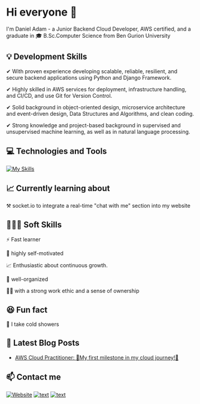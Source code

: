 # Hi everyone 👋

I'm Daniel Adam - a Junior Backend Cloud Developer, AWS certified, and a graduate in 🎓 B.Sc.Computer Science from Ben Gurion University

## 💡 Development Skills

✔ With proven experience developing scalable, reliable, resilient, and secure backend applications using Python and Django Framework.

✔ Highly skilled in AWS services for deployment, infrastructure handling, and CI/CD, and use Git for Version Control.

✔ Solid background in object-oriented design, microservice architecture and event-driven design, Data Structures and Algorithms, and clean coding.

✔ Strong  knowledge and project-based background in supervised and unsupervised machine learning, as well as in natural language processing.

## 💻 Technologies and Tools
[![My Skills](https://skillicons.dev/icons?i=django,py,java,aws,postgres,git)](https://skillicons.dev)  


##  📈 Currently learning about

⚒ socket.io to integrate a real-time "chat with me" section into my website


## 🙋🏻‍♂️ Soft Skills 

⚡ Fast learner

🎯 highly self-motivated

📈 Enthusiastic about continuous growth.

📌 well-organized

💪🏻 with a strong work ethic and a sense of ownership


## 😆 Fun fact 
🚿 I take cold showers
##

## 📕 Latest Blog Posts
<!-- BLOG-POST-LIST:START -->
- [AWS Cloud Practitioner: 🌟My first milestone in my cloud journey!🌟](https://danieladam.click/posts/aws-cloud-practitioner)

<!-- BLOG-POST-LIST:END -->

## 📫 Contact me 

[![Website](https://img.shields.io/badge/Portfolio-grey?style=for-the-badge&url=https%3A%2F%2FMyWebsite)](https://danieladam.click/)
[![text](https://img.shields.io/badge/LinkedIn-0077B5?style=for-the-badge&logo=linkedin&logoColor=white)](https://www.linkedin.com/in/daniel-adam-backend-developer/)
[![text](https://img.shields.io/badge/Gmail-D14836?style=for-the-badge&logo=gmail&logoColor=white)](mailto:danielyosef.adam@gmail.com)





